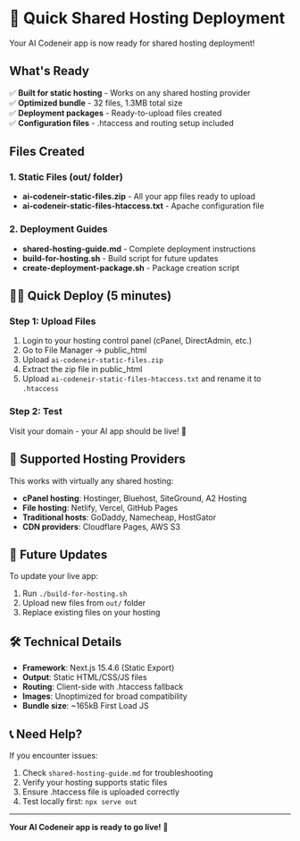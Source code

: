 # 🚀 Quick Shared Hosting Deployment

Your AI Codeneir app is now ready for shared hosting deployment!

## What's Ready

✅ **Built for static hosting** - Works on any shared hosting provider  
✅ **Optimized bundle** - 32 files, 1.3MB total size  
✅ **Deployment packages** - Ready-to-upload files created  
✅ **Configuration files** - .htaccess and routing setup included  

## Files Created

### 1. Static Files (out/ folder)
- **ai-codeneir-static-files.zip** - All your app files ready to upload
- **ai-codeneir-static-files-htaccess.txt** - Apache configuration file

### 2. Deployment Guides
- **shared-hosting-guide.md** - Complete deployment instructions
- **build-for-hosting.sh** - Build script for future updates
- **create-deployment-package.sh** - Package creation script

## 🏃‍♂️ Quick Deploy (5 minutes)

### Step 1: Upload Files
1. Login to your hosting control panel (cPanel, DirectAdmin, etc.)
2. Go to File Manager → public_html
3. Upload `ai-codeneir-static-files.zip`
4. Extract the zip file in public_html
5. Upload `ai-codeneir-static-files-htaccess.txt` and rename it to `.htaccess`

### Step 2: Test
Visit your domain - your AI app should be live! 🎉

## 📱 Supported Hosting Providers

This works with virtually any shared hosting:
- **cPanel hosting**: Hostinger, Bluehost, SiteGround, A2 Hosting
- **File hosting**: Netlify, Vercel, GitHub Pages
- **Traditional hosts**: GoDaddy, Namecheap, HostGator
- **CDN providers**: Cloudflare Pages, AWS S3

## 🔄 Future Updates

To update your live app:
1. Run `./build-for-hosting.sh`
2. Upload new files from `out/` folder
3. Replace existing files on your hosting

## 🛠️ Technical Details

- **Framework**: Next.js 15.4.6 (Static Export)
- **Output**: Static HTML/CSS/JS files
- **Routing**: Client-side with .htaccess fallback
- **Images**: Unoptimized for broad compatibility
- **Bundle size**: ~165kB First Load JS

## 📞 Need Help?

If you encounter issues:
1. Check `shared-hosting-guide.md` for troubleshooting
2. Verify your hosting supports static files
3. Ensure .htaccess file is uploaded correctly
4. Test locally first: `npx serve out`

---

**Your AI Codeneir app is ready to go live! 🚀**
